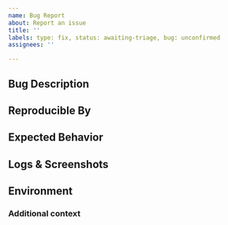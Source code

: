 ```yaml
---
name: Bug Report
about: Report an issue
title: ''
labels: type: fix, status: awaiting-triage, bug: unconfirmed
assignees: ''

---
```


## Bug Description

<!-- A clear and concise description of what the bug is. -->

## Reproducible By

<!-- A step by step list on how the bug can be reproduced for examination. -->

## Expected Behavior

<!-- A clear and concise description of what you expected to happen. -->

## Logs & Screenshots

<!-- If applicable, add screenshots to help explain your problem, or 
alternatively add your console logs here. -->

## Environment

<!-- This is just your OS and environment information [e.g. Ubuntu 18.04 LTS,
Node v14.14.0] -->

### Additional context

<!-- Add any other context about the problem here. -->
